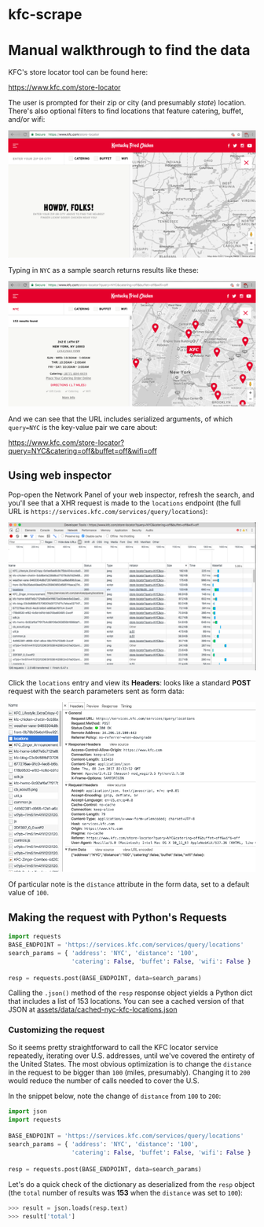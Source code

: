 # kfc-scrape


# Manual walkthrough to find the data

KFC's store locator tool can be found here: 

https://www.kfc.com/store-locator

The user is prompted for their zip or city (and presumably *state*) location. There's also optional filters to find locations that feature catering, buffet, and/or wifi:


![image kfc-locator-homepage.png](assets/images/kfc-locator-homepage.png)


Typing in `NYC` as a sample search returns results like these:

![image kfc-search-nyc.png](assets/images/kfc-search-nyc.png)

And we can see that the URL includes serialized arguments, of which `query=NYC` is the key-value pair we care about:

https://www.kfc.com/store-locator?query=NYC&catering=off&buffet=off&wifi=off

## Using web inspector

Pop-open the Network Panel of your web inspector, refresh the search, and you'll see that a XHR request is made to the `locations`  endpoint (the full URL is `https://services.kfc.com/services/query/locations`):

![image kfc-search-nyc-network-panel.png](assets/images/kfc-search-nyc-network-panel.png)

Click the `locations` entry and view its **Headers**: looks like a standard **POST** request with the search parameters sent as form data:

![image kfc-locations-post-headers.png](assets/images/kfc-locations-post-headers.png)

Of particular note is the `distance` attribute in the form data, set to a default value of `100`.


## Making the request with Python's Requests

```py
import requests
BASE_ENDPOINT = 'https://services.kfc.com/services/query/locations'
search_params = { 'address': 'NYC', 'distance': '100', 
                  'catering': False, 'buffet': False, 'wifi': False }

resp = requests.post(BASE_ENDPOINT, data=search_params)
```

Calling the `.json()` method of the `resp` response object yields a Python dict that includes a list of 153 locations. You can see a cached version of that JSON at [assets/data/cached-nyc-kfc-locations.json](assets/data/cached-nyc-kfc-locations.json)

### Customizing the request

So it seems pretty straightforward to call the KFC locator service repeatedly, iterating over U.S. addresses, until we've covered the entirety of the United States. The most obvious optimization is to change the `distance` in the request to be bigger than `100` (miles, presumably). Changing it to `200` would reduce the number of calls needed to cover the U.S.

In the snippet below, note the change of `distance` from `100` to `200`:

```py
import json
import requests

BASE_ENDPOINT = 'https://services.kfc.com/services/query/locations'
search_params = { 'address': 'NYC', 'distance': '100', 
                  'catering': False, 'buffet': False, 'wifi': False }

resp = requests.post(BASE_ENDPOINT, data=search_params)
```


Let's do a quick check of the dictionary as deserialized from the `resp` object (the `total` number of results was **153** when the `distance` was set to `100`):

```py
>>> result = json.loads(resp.text)
>>> result['total']
```


